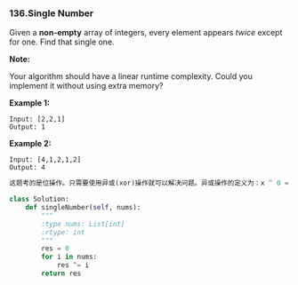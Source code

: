 ### 136.Single Number 

Given a **non-empty** array of integers, every element appears *twice* except for one. Find that single one.

**Note:**

Your algorithm should have a linear runtime complexity. Could you implement it without using extra memory?

**Example 1:**

```
Input: [2,2,1]
Output: 1
```

**Example 2:**

```
Input: [4,1,2,1,2]
Output: 4
```

````python
这题考的是位操作。只需要使用异或(xor)操作就可以解决问题。异或操作的定义为：x ^ 0 = x; x ^ x = 0。用在这道题里面就是：y ^ x ^ x = y; x ^ x = 0; 举个例子：序列为：1122334556677。4是那个唯一的数，之前的数异或操作都清零了，之后的数：4 ^ 5 ^ 5 ^ 6 ^ 6 ^ 7 ^ 7 = 4 ^ ( 5 ^ 5 ^ 6 ^ 6 ^ 7 ^ 7 ) = 4 ^ 0 = 4
````

````python
class Solution:
    def singleNumber(self, nums):
        """
        :type nums: List[int]
        :rtype: int
        """
        res = 0
        for i in nums:
            res ^= i
        return res
    
````





